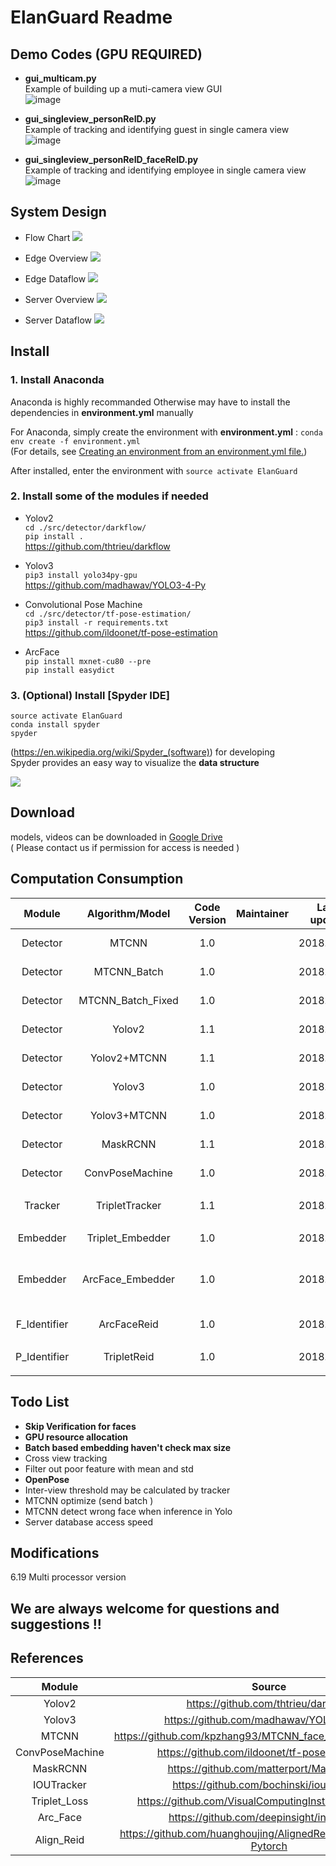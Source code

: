 # ElanGuard Readme

## Demo Codes (GPU REQUIRED)
* **gui_multicam.py**  
Example of building up a muti-camera view GUI  
![image](https://github.com/chunhanl/ElanGuard_Public/blob/master/image/DemoGif/gui_multicam.gif)  

* **gui_singleview_personReID.py**  
Example of tracking and identifying guest in single camera view
![image](https://github.com/chunhanl/ElanGuard_Public/blob/master/image/DemoGif/gui_singleview_personReID.gif)  


* **gui_singleview_personReID_faceReID.py**  
Example of tracking and identifying employee in single camera view
![image](https://github.com/chunhanl/ElanGuard_Public/blob/master/image/DemoGif/gui_singleview_personReID_faceReID.gif)  

## System Design
* Flow Chart
![](https://i.imgur.com/CdoaQFa.png)    

* Edge Overview
![](https://i.imgur.com/grgDfMI.png)

* Edge Dataflow
![](https://i.imgur.com/Q0sZyDq.png)
  
* Server Overview
![](https://i.imgur.com/NXoUymS.png)    

* Server Dataflow
![](https://i.imgur.com/8hOTOwc.png)    


## Install

### 1. Install Anaconda  
Anaconda is highly recommanded
Otherwise may have to install the dependencies in **environment.yml** manually   

For Anaconda, simply create the environment with **environment.yml** :
`conda env create -f environment.yml`   
(For details, see [Creating an environment from an environment.yml file.](https://conda.io/docs/user-guide/tasks/manage-environments.html#create-env-file-manually))

After installed, enter the environment with
`source activate ElanGuard`   


### 2. Install some of the modules if needed
* Yolov2         
    `cd ./src/detector/darkflow/`  
    `pip install .`  
    https://github.com/thtrieu/darkflow  

* Yolov3           
    `pip3 install yolo34py-gpu`  
    https://github.com/madhawav/YOLO3-4-Py  

* Convolutional Pose Machine         
    `cd ./src/detector/tf-pose-estimation/`  
    `pip3 install -r requirements.txt`  
    https://github.com/ildoonet/tf-pose-estimation  

* ArcFace         
    `pip install mxnet-cu80 --pre`  
    `pip install easydict`  
    

### 3. (Optional) Install [Spyder IDE]  
`source activate ElanGuard`  
`conda install spyder`  
`spyder`  

(https://en.wikipedia.org/wiki/Spyder_(software)) for developing  
Spyder provides an easy way to visualize the **data structure**   

![](https://imgur.com/a/qtrikgg)


## Download
models, videos can be downloaded in [Google Drive](https://drive.google.com/drive/u/1/folders/0AOm-AQbL-WhpUk9PVA)  
( Please contact us if permission for access is needed )



## Computation Consumption
| Module     | Algorithm/Model  | Code Version | Maintainer | Last update | Data Memory | GPU Memory | Computation Time(ms/frame)                 |
| :--------: | :--------------: | :----------: | :--------: | :---------: | :---------: | :--------: | :------------------------:                 | 
| Detector   | MTCNN            | 1.0          |            | 2018.06.04  | :---------: | :--------: |                                            |
| Detector   | MTCNN_Batch      | 1.0          |            | 2018.06.04  | :---------: | :--------: | 50                                         |
| Detector   | MTCNN_Batch_Fixed| 1.0          |            | 2018.06.05  | :---------: | :--------: | 10                                         |
| Detector   | Yolov2           | 1.1          |            | 2018.05.21  | :---------: | :--------: | 4                                          | 
| Detector   | Yolov2+MTCNN     | 1.1          |            | 2018.05.21  | :---------: | :--------: | 30                                         |
| Detector   | Yolov3           | 1.0          |            | 2018.06.04  | :---------: | :--------: | 90                                         | 
| Detector   | Yolov3+MTCNN     | 1.0          |            | 2018.06.04  | :---------: | :--------: |                                            |
| Detector   | MaskRCNN         | 1.1          |            | 2018.05.21  | :---------: | :--------: | 30                                         | 
| Detector   | ConvPoseMachine  | 1.0          |            | 2018.05.09  | :---------: | :--------: |                                            | 
| | | | | | | | | 
| Tracker    | TripletTracker   | 1.1          |            | 2018.06.19  | :---------: | :--------: |                                            | 
| | | | | | | | | 
| Embedder   | Triplet_Embedder | 1.0          |            | 2018.06.19  | :---------: | :--------: | With Batch: 1.4/person                     | 
| Embedder   | ArcFace_Embedder | 1.0          |            | 2018.06.19  | :---------: | :--------: | With Batch: 3/person ; Image:   18/person  | 
| | | | | | | | | 
| F_Identifier    | ArcFaceReid | 1.0          |            | 2018.06.19  | :---------: | :--------: |                                            |
| | | | | | | | | 
| P_Identifier    | TripletReid | 1.0          |            | 2018.06.19  | :---------: | :--------: |                                            |
| | | | | | | | | 

## Todo List
* **Skip Verification for faces**
* **GPU resource allocation**
* **Batch based embedding haven't check max size**
* Cross view tracking
* Filter out poor feature with mean and std
* **OpenPose** 
* Inter-view threshold may be calculated by tracker
* MTCNN optimize (send batch )
* MTCNN detect wrong face when inference in Yolo
* Server database access speed

## Modifications
6.19 Multi processor version

## **We are always welcome for questions and suggestions  !!**

## References
| Module             | Source                                                                                                             |
| :----------------: | :----------------------------------------------------------------------------------------------------------------: |
| Yolov2             | https://github.com/thtrieu/darkflow |
| Yolov3             | https://github.com/madhawav/YOLO3-4-Py |
| MTCNN              | https://github.com/kpzhang93/MTCNN_face_detection_alignment |
| ConvPoseMachine    | https://github.com/ildoonet/tf-pose-estimation |
| MaskRCNN           | https://github.com/matterport/Mask_RCNN |
| IOUTracker         | https://github.com/bochinski/iou-tracker |
| Triplet_Loss       | https://github.com/VisualComputingInstitute/triplet-reid |
| Arc_Face           | https://github.com/deepinsight/insightface |
| Align_Reid         | https://github.com/huanghoujing/AlignedReID-Re-Production-Pytorch |
